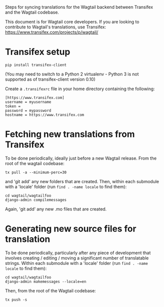 Steps for syncing translations for the Wagtail backend between Transifex and the Wagtail codebase.

This document is for Wagtail core developers. If you are looking to contribute to Wagtail's translations, use Transifex: https://www.transifex.com/projects/p/wagtail/

# Transifex setup

    pip install transifex-client

(You may need to switch to a Python 2 virtualenv - Python 3 is not supported as of transifex-client version 0.10)

Create a `.transifexrc` file in your home directory containing the following:

    [https://www.transifex.com]
    username = myusername
    token =
    password = mypassword
    hostname = https://www.transifex.com

# Fetching new translations from Transifex

To be done periodically, ideally just before a new Wagtail release. From the root of the wagtail codebase:

    tx pull -a --minimum-perc=30

and 'git add' any new folders that are created. Then, within each submodule with a 'locale' folder (run `find . -name locale` to find them):

    cd wagtail/wagtailfoo
    django-admin compilemessages

Again, 'git add' any new .mo files that are created.

# Generating new source files for translation

To be done periodically, particularly after any piece of development that involves creating / editing / moving a significant number of translatable strings. Within each submodule with a 'locale' folder (run `find . -name locale` to find them):

    cd wagtail/wagtailfoo
    django-admin makemessages --locale=en

Then, from the root of the Wagtail codebase:

    tx push -s
